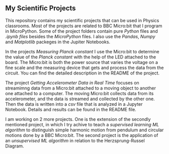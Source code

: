 ## My Scientific Projects
This repository contains my scientific projects that can be used in Physics classrooms. Most of the projects are related to BBC Micro:bit that I program in MicroPython. Some of the project folders contain pure *Python* files and *.ipynb files* besides the *MicroPython* files. I also use the *Pandas*, *Numpy* and *Matplotlib* packeges in the Jupiter Notebooks. 

In the projects *Measuring Planck constant* I use the Micro:bit to determine the value of the *Planck constant* with the help of the LED attached to the board. The Micro:bit is both the power source that varies the voltage on a fine scale and the measuring device that gets and process the data from the circuit. You can find the detailed description in the README of the project.  

The project *Getting Accelerometer Data in Real Time* focuses on streamimng data from a Micro:bit attached to a moving object to another one attached to a computer. The moving Micro:bit collects data from its accelerometer, and the data is streamed and collected by the other one. Then the data is written into a *csv* file that is analyzed in a Jupyter Notebook. Details and results can be found in the README file.

I am working on 2 more projects. One is the extension of the secondly mentioned project, in which I try achive to teach a *supervised learning ML algorithm* to distinguish simple harmonic motion from pendulum and circular motions done by a BBC Micro:bit. The second project is the application of an *unsupervised ML algorithm* in relation to the Herzsprung-Russel Diagram.  
